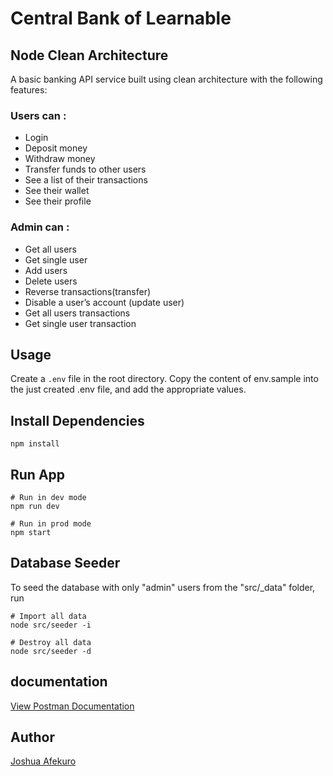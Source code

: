 # Central Bank of Learnable

## Node Clean Architecture

A basic banking API service built using clean architecture with the following features:

### Users can :

- Login
- Deposit money
- Withdraw money
- Transfer funds to other users
- See a list of their transactions
- See their wallet
- See their profile

### Admin can :

- Get all users
- Get single user
- Add users
- Delete users
- Reverse transactions(transfer)
- Disable a user’s account (update user)
- Get all users transactions
- Get single user transaction


## Usage

Create a `.env` file in the root directory.
Copy the content of env.sample into the just created .env file, and add the appropriate values.

## Install Dependencies

```
npm install
```

## Run App

```
# Run in dev mode
npm run dev

# Run in prod mode
npm start
```

## Database Seeder

To seed the database with only "admin" users from the "src/\_data" folder, run

```
# Import all data
node src/seeder -i

# Destroy all data
node src/seeder -d

```

## documentation

[View Postman Documentation](https://documenter.getpostman.com/view/6355780/UVR7Mp3h)

## Author

[Joshua Afekuro](https://github.com/afej)
